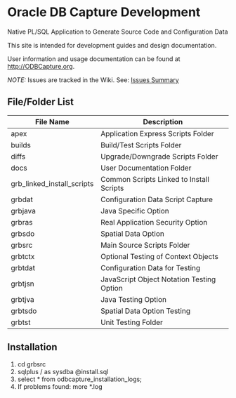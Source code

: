 # Oracle DB Capture Development

Native PL/SQL Application to Generate Source Code and Configuration Data

This site is intended for development guides and design documentation.

User information and usage documentation can be found at http://ODBCapture.org.

*NOTE:* Issues are tracked in the Wiki.  See: [Issues Summary](https://github.com/DDieterich/ODBCapture/wiki/Z-Issues-Summary)

## File/Folder List

File Name                  | Description
---------------------------|------------
apex                       | Application Express Scripts Folder
builds                     | Build/Test Scripts Folder
diffs                      | Upgrade/Downgrade Scripts Folder
docs                       | User Documentation Folder
grb_linked_install_scripts | Common Scripts Linked to Install Scripts
grbdat                     | Configuration Data Script Capture
grbjava                    | Java Specific Option
grbras                     | Real Application Security Option
grbsdo                     | Spatial Data Option
grbsrc                     | Main Source Scripts Folder
grbtctx                    | Optional Testing of Context Objects
grbtdat                    | Configuration Data for Testing
grbtjsn                    | JavaScript Object Notation Testing Option
grbtjva                    | Java Testing Option
grbtsdo                    | Spatial Data Option Testing
grbtst                     | Unit Testing Folder

## Installation

1. cd grbsrc
2. sqlplus / as sysdba @install.sql
3. select * from odbcapture_installation_logs;
4. If problems found: more *.log

